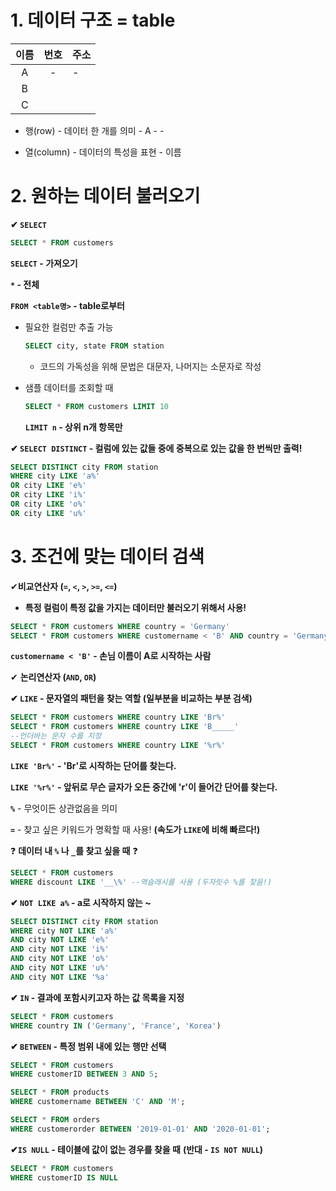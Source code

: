 # 1. 데이터 구조 = table

| 이름  | 번호  | 주소  |
|:---:|:---:| --- |
| A   | -   | -   |
| B   |     |     |
| C   |     |     |

* 행(row) - 데이터 한 개를 의미 - A - -

* 열(column) - 데이터의 특성을 표현 - 이름

# 2. 원하는 데이터 불러오기

**✔ `SELECT`**

```sql
SELECT * FROM customers
```

**`SELECT` - 가져오기**

**`*` - 전체**

**`FROM <table명>` - table로부터**

* 필요한 컬럼만 추출 가능
  
  ```sql
  SELECT city, state FROM station
  ```
  
  * 코드의 가독성을 위해 문법은 대문자, 나머지는 소문자로 작성

* 샘플 데이터를 조회할 때
  
  ```sql
  SELECT * FROM customers LIMIT 10
  ```
  
  **`LIMIT n` - 상위 n개 항목만**

**✔ `SELECT DISTINCT` - 컬럼에 있는 값들 중에 중복으로 있는 값을 한 번씩만 출력!**

```sql
SELECT DISTINCT city FROM station
WHERE city LIKE 'a%'
OR city LIKE 'e%'
OR city LIKE 'i%'
OR city LIKE 'o%'
OR city LIKE 'u%'
```

# 3. 조건에 맞는 데이터 검색

✔**비교연산자 (`=`, `<`, `>`, `>=`, `<=`)**

* **특정 컬럼이 특정 값을 가지는 데이터만 불러오기 위해서 사용!**

```sql
SELECT * FROM customers WHERE country = 'Germany'
SELECT * FROM customers WHERE customername < 'B' AND country = 'Germany'
```

**`customername < 'B'` - 손님 이름이 A로 시작하는 사람**

✔ **논리연산자 (`AND`, `OR`)**

**✔ `LIKE` - 문자열의 패턴을 찾는 역할 (일부분을 비교하는 부분 검색)**

```sql
SELECT * FROM customers WHERE country LIKE 'Br%'
SELECT * FROM customers WHERE country LIKE 'B_____'
--언더바는 문자 수를 지정
SELECT * FROM customers WHERE country LIKE '%r%'
```

**`LIKE 'Br%'` - 'Br'로 시작하는 단어를 찾는다.**

**`LIKE '%r%'` - 앞뒤로 무슨 글자가 오든 중간에 'r'이 들어간 단어를 찾는다.**

**`%`** - 무엇이든 상관없음을 의미

**`=`** - 찾고 싶은 키워드가 명확할 때 사용! **(속도가 `LIKE`에 비해 빠르다!)**

❓ **데이터 내 `%` 나 `_`를 찾고 싶을 때** ❓

```sql
SELECT * FROM customers
WHERE discount LIKE '__\%' --역슬래시를 사용 (두자릿수 %를 찾음!)
```

**✔ `NOT LIKE a%` - a로 시작하지 않는 ~**

```sql
SELECT DISTINCT city FROM station
WHERE city NOT LIKE 'a%'
AND city NOT LIKE 'e%'
AND city NOT LIKE 'i%'
AND city NOT LIKE 'o%'
AND city NOT LIKE 'u%'
AND city NOT LIKE '%a'
```

**✔ `IN` - 결과에 포함시키고자 하는 값 목록을 지정**

```sql
SELECT * FROM customers
WHERE country IN ('Germany', 'France', 'Korea')
```

**✔ `BETWEEN` - 특정 범위 내에 있는 행만 선택**

```sql
SELECT * FROM customers
WHERE customerID BETWEEN 3 AND 5;

SELECT * FROM products
WHERE customername BETWEEN 'C' AND 'M';

SELECT * FROM orders
WHERE customerorder BETWEEN '2019-01-01' AND '2020-01-01';
```

**✔`IS NULL` - 테이블에 값이 없는 경우를 찾을 때** **(반대 - `IS NOT NULL`)**

```sql
SELECT * FROM customers
WHERE customerID IS NULL
```
